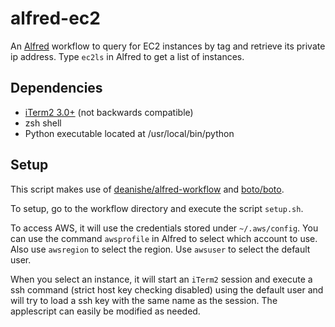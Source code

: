 # alfred-ec2

An [Alfred](https://www.alfredapp.com) workflow to query for EC2 instances by tag and retrieve its private ip address. Type `ec2ls` in Alfred to get a list of instances.

## Dependencies
- [iTerm2 3.0+](https://www.iterm2.com/downloads.html) (not backwards compatible)
- zsh shell
- Python executable located at /usr/local/bin/python

## Setup

This script makes use of
[deanishe/alfred-workflow](https://github.com/deanishe/alfred-workflow) and
[boto/boto](https://github.com/boto/boto).

To setup, go to the workflow directory and execute the script `setup.sh`.

To access AWS, it will use the credentials stored under `~/.aws/config`. You
can use the command `awsprofile` in Alfred to select which account to use. Also use
`awsregion` to select the region. Use `awsuser` to select the default user.

When you select an instance, it will start an `iTerm2` session and execute a
ssh command (strict host key checking disabled) using the default user and will try to load a ssh key with the
same name as the session. The applescript can easily be modified as needed.
